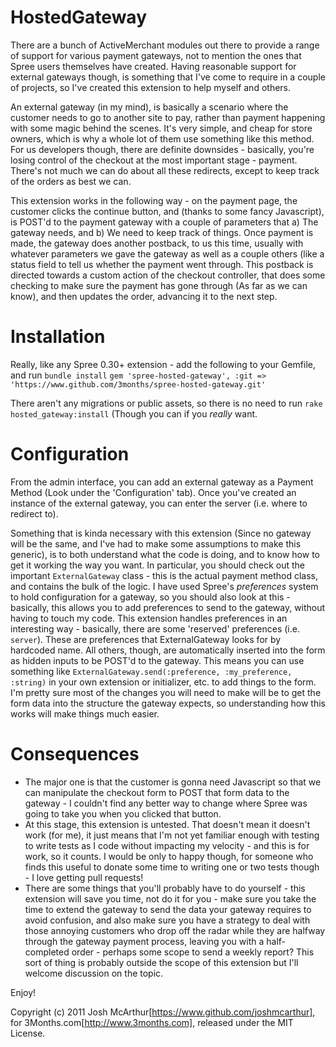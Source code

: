 HostedGateway
=============

There are a bunch of ActiveMerchant modules out there to provide a range of support for various payment gateways, not to mention the ones that Spree users themselves have created. Having reasonable support for external gateways though, is something that I've come to require in a couple of projects, so I've created this extension to help myself and others. 

An external gateway (in my mind), is basically a scenario where the customer needs to go to another site to pay, rather than payment happening with some magic behind the scenes. It's very simple, and cheap for store owners, which is why a whole lot of them use something like this method. For us developers though, there are definite downsides - basically, you're losing control of the checkout at the most important stage - payment. There's not much we can do about all these redirects, except to keep track of the orders as best we can.

This extension works in the following way - on the payment page, the customer clicks the continue button, and (thanks to some fancy Javascript), is POST'd to the payment gateway with a couple of parameters that a) The gateway needs, and b) We need to keep track of things. Once payment is made, the gateway does another postback, to us this time, usually with whatever parameters we gave the gateway as well as a couple others (like a status field to tell us whether the payment went through. This postback is directed towards a custom action of the checkout controller, that does some checking to make sure the payment has gone through (As far as we can know), and then updates the order, advancing it to the next step.

Installation
============

Really, like any Spree 0.30+ extension - add the following to your Gemfile, and run `bundle install`
`gem 'spree-hosted-gateway', :git => 'https://www.github.com/3months/spree-hosted-gateway.git'`

There aren't any migrations or public assets, so there is no need to run `rake hosted_gateway:install` (Though you can if you _really_ want.


Configuration
=============

From the admin interface, you can add an external gateway as a Payment Method (Look under the 'Configuration' tab). Once you've created an instance of the external gateway, you can enter the server (i.e. where to redirect to). 

Something that is kinda necessary with this extension (Since no gateway will be the same, and I've had to make some assumptions to make this generic), is to both understand what the code is doing, and to know how to get it working the way you want. In particular, you should check out the important `ExternalGateway` class - this is the actual payment method class, and contains the bulk of the logic. I have used Spree's _preferences_ system to hold configuration for a gateway, so you should also look at this - basically, this allows you to add preferences to send to the gateway, without having to touch my code. This extension handles preferences in an interesting way - basically, there are some 'reserved' preferences (i.e. `server`). These are preferences that ExternalGateway looks for by hardcoded name. All others, though, are automatically inserted into the form as hidden inputs to be POST'd to the gateway. This means you can use something like `ExternalGateway.send(:preference, :my_preference, :string)` in your own extension or initializer, etc. to add things to the form. I'm pretty sure most of the changes you will need to make will be to get the form data into the structure the gateway expects, so understanding how this works will make things much easier.

Consequences
============
* The major one is that the customer is gonna need Javascript so that we can manipulate the checkout form to POST that form data to the gateway - I couldn't find any better way to change where Spree was going to take you when you clicked that button. 
* At this stage, this extension is untested. That doesn't mean it doesn't work (for me), it just means that I'm not yet familiar enough with testing to write tests as I code without impacting my velocity - and this is for work, so it counts. I would be only to happy though, for someone who finds this useful to donate some time to writing one or two tests though - I love getting pull requests!
* There are some things that you'll probably have to do yourself - this extension will save you time, not do it for you - make sure you take the time to extend the gateway to send the data your gateway requires to avoid confusion, and also make sure you have a strategy to deal with those annoying customers who drop off the radar while they are halfway through the gateway payment process, leaving you with a half-completed order - perhaps some scope to send a weekly report? This sort of thing is probably outside the scope of this extension but I'll welcome discussion on the topic.


Enjoy!


Copyright (c) 2011 Josh McArthur[https://www.github.com/joshmcarthur], for 3Months.com[http://www.3months.com], released under the MIT License.
